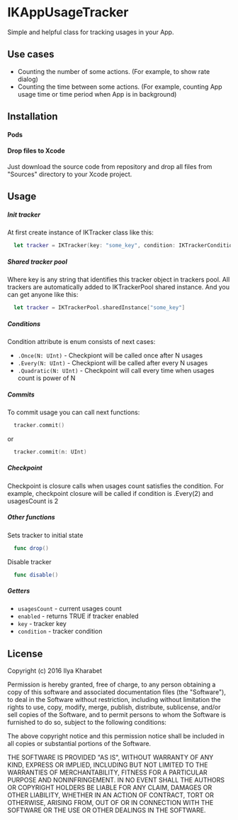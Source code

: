 # IKAppUsageTracker
Simple and helpful class for tracking usages in your App.

## Use cases
* Counting the number of some actions. (For example, to show rate dialog)
* Counting the time between some actions. (For example, counting App usage time or time period when App is in background)

## Installation
#### Pods

#### Drop files to Xcode
Just download the source code from repository and drop all files from "Sources" directory to your Xcode project.

## Usage
##### Init tracker
At first create instance of IKTracker class like this:
```Swift
  let tracker = IKTracker(key: "some_key", condition: IKTrackerCondition.Every(2))
```

##### Shared tracker pool
Where key is any string that identifies this tracker object in trackers pool. All trackers are automatically added to IKTrackerPool shared instance. And you can get anyone like this:
```Swift
  let tracker = IKTrackerPool.sharedInstance["some_key"]
```

##### Conditions
Condition attribute is enum consists of next cases:
* ```.Once(N: UInt)``` - Checkpiont will be called once after N usages
* ```.Every(N: UInt)``` - Checkpiont will be called after every N usages
* ```.Quadratic(N: UInt)``` - Checkpoint will call every time when usages count is power of N

##### Commits
To commit usage you can call next functions:
```Swift
  tracker.commit()
```
or
```Swift
  tracker.commit(n: UInt)
```

##### Checkpoint
Checkpoint is closure calls when usages count satisfies the condition. For example, checkpoint closure will be called if condition is .Every(2) and usagesCount is 2

##### Other functions
Sets tracker to initial state
```Swift
  func drop()
```
Disable tracker
```Swift
  func disable()
```

##### Getters
* ```usagesCount``` - current usages count
* ```enabled``` - returns TRUE if tracker enabled
* ```key``` - tracker key
* ```condition``` - tracker condition

## License
Copyright (c) 2016 Ilya Kharabet

Permission is hereby granted, free of charge, to any person obtaining a copy
of this software and associated documentation files (the "Software"), to deal
in the Software without restriction, including without limitation the rights
to use, copy, modify, merge, publish, distribute, sublicense, and/or sell
copies of the Software, and to permit persons to whom the Software is
furnished to do so, subject to the following conditions:

The above copyright notice and this permission notice shall be included in
all copies or substantial portions of the Software.

THE SOFTWARE IS PROVIDED "AS IS", WITHOUT WARRANTY OF ANY KIND, EXPRESS OR
IMPLIED, INCLUDING BUT NOT LIMITED TO THE WARRANTIES OF MERCHANTABILITY,
FITNESS FOR A PARTICULAR PURPOSE AND NONINFRINGEMENT. IN NO EVENT SHALL THE
AUTHORS OR COPYRIGHT HOLDERS BE LIABLE FOR ANY CLAIM, DAMAGES OR OTHER
LIABILITY, WHETHER IN AN ACTION OF CONTRACT, TORT OR OTHERWISE, ARISING FROM,
OUT OF OR IN CONNECTION WITH THE SOFTWARE OR THE USE OR OTHER DEALINGS IN
THE SOFTWARE.
